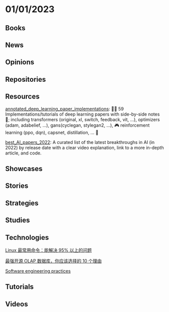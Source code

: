 # 01/01/2023

## Books

## News

## Opinions

## Repositories

## Resources
[annotated_deep_learning_paper_implementations](https://github.com/labmlai/annotated_deep_learning_paper_implementations): 🧑‍🏫 59 Implementations/tutorials of deep learning papers with side-by-side notes 📝; including transformers (original, xl, switch, feedback, vit, ...), optimizers (adam, adabelief, ...), gans(cyclegan, stylegan2, ...), 🎮 reinforcement learning (ppo, dqn), capsnet, distillation, ... 🧠

[best_AI_papers_2022](https://github.com/louisfb01/best_AI_papers_2022): A curated list of the latest breakthroughs in AI (in 2022) by release date with a clear video explanation, link to a more in-depth article, and code.

## Showcases

## Stories

## Strategies

## Studies

## Technologies
[Linux 最常用命令：能解决 95% 以上的问题](https://mp.weixin.qq.com/s/hb_sdbK7Dppye5N64vYvLw)

[最强开源 OLAP 数据库，你应该选择的 10 个理由](https://blog.bcmeng.com/post/starrocks-10.html)

[Software engineering practices](https://simonwillison.net/2022/Oct/1/software-engineering-practices/)

## Tutorials

## Videos
